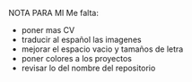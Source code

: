 NOTA PARA MI
Me falta:
- poner mas CV
- traducir al español las imagenes
- mejorar el espacio vacio y tamaños de letra
- poner colores a los proyectos
- revisar lo del nombre del repositorio